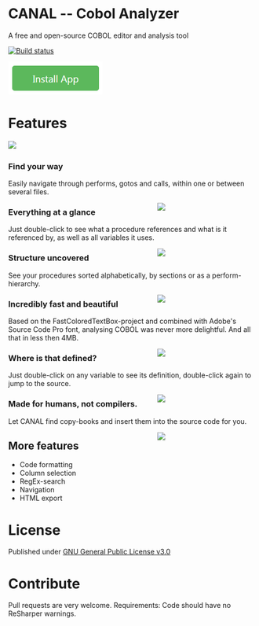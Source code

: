 # CANAL -- Cobol Analyzer
A free and open-source COBOL editor and analysis tool

[![Build status](https://ci.appveyor.com/api/projects/status/b7u8bmdc1dt9e7u4?svg=true)](https://ci.appveyor.com/project/JannikArndt/canal)

[![Install App](https://github.com/JannikArndt/Canal/raw/gh-pages/screenshots/installAppButton.PNG)](https://github.com/JannikArndt/Canal/raw/master/Publish/Canal.application)

# Features

![](http://jannikarndt.github.io/Canal/screenshots/screencast.gif)

### Find your way
Easily navigate through performs, gotos and calls, within one or between several files.

<img src="http://jannikarndt.github.io/Canal/screenshots/navigation.png" width="200" style="float: right;">

### Everything at a glance
Just double-click to see what a procedure references and what is it referenced by, as well as all variables it uses.

<img src="http://jannikarndt.github.io/Canal/screenshots/navigation.png" width="200" style="float: right;">

### Structure uncovered
See your procedures sorted alphabetically, by sections or as a perform-hierarchy.

<img src="http://jannikarndt.github.io/Canal/screenshots/toc.PNG"  width="200" style="float: right;">

### Incredibly fast and beautiful
Based on the FastColoredTextBox-project and combined with Adobe's Source Code Pro font, analysing COBOL was never more delightful. And all that in less then 4MB.

<img src="http://jannikarndt.github.io/Canal/screenshots/code.png"  width="200" style="float: right;">

### Where is that defined?
Just double-click on any variable to see its definition, double-click again to jump to the source.

<img src="http://jannikarndt.github.io/Canal/screenshots/variables.PNG"  width="200" style="float: right;">

### Made for humans, not compilers.
Let CANAL find copy-books and insert them into the source code for you.

<img src="http://jannikarndt.github.io/Canal/screenshots/copybooks.png"  width="200" style="float: right;">

## More features
- Code formatting
- Column selection
- RegEx-search
- Navigation
- HTML export

# License
Published under [GNU General Public License v3.0](https://www.gnu.org/licenses/gpl-3.0.html)

# Contribute
Pull requests are very welcome. Requirements: Code should have no ReSharper warnings.

